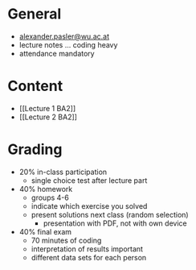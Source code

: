 # General
- alexander.pasler@wu.ac.at
- lecture notes ... coding heavy
- attendance mandatory

# Content
- [[Lecture 1 BA2]]
- [[Lecture 2 BA2]]

# Grading
- 20% in-class participation
	- single choice test after lecture part
- 40% homework
	- groups 4-6 
	- indicate which exercise you solved
	- present solutions next class (random selection)
		- presentation with PDF, not with own device
- 40% final exam
	- 70 minutes of coding
	- interpretation of results important
	- different data sets for each person